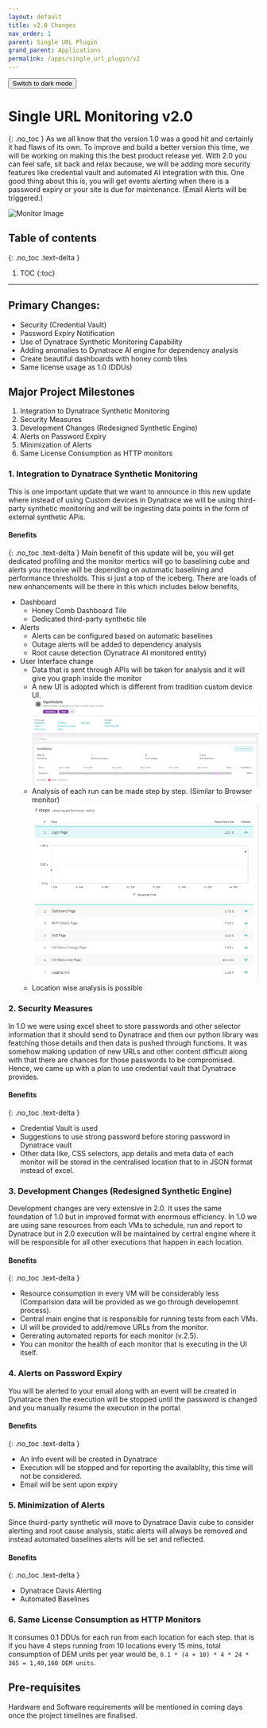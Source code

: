 ```yaml
---
layout: default
title: v2.0 Changes
nav_order: 1
parent: Single URL Plugin
grand_parent: Applications
permalink: /apps/single_url_plugin/v2
---
```

<button class="btn js-toggle-dark-mode">Switch to dark mode</button>

<script>
const theme = localStorage.getItem('theme');
	if (theme === "dark") {
		document.documentElement.setAttribute('data-theme', 'dark');
	}

const toggleDarkMode = document.querySelector('.js-toggle-dark-mode');

jtd.addEvent(toggleDarkMode, 'click', function(){
  if (jtd.getTheme() === 'dark') {
    jtd.setTheme('light');
    toggleDarkMode.textContent = 'Switch to dark mode';
  } else {
    jtd.setTheme('dark');
    toggleDarkMode.textContent = 'Return to the light side';
  }
});
</script>

# Single URL Monitoring v2.0
{: .no_toc }
As we all know that the version 1.0 was a good hit and certainly it had flaws of its own. To improve and build a better version this time, we will be working on making this the best product release yet. With 2.0 you can feel safe, sit back and relax because, we will be adding more security features like credential vault and automated AI integration with this. One good thing about this is, you will get events alerting when there is a password expiry or your site is due for maintenance. (Email Alerts will be triggered.) 

![Monitor Image](https://p.kindpng.com/picc/s/161-1618930_url-monitoring-hd-png-download.png)

## Table of contents
{: .no_toc .text-delta }

1. TOC
{:toc}

---

## Primary Changes:
- Security (Credential Vault)
- Password Expiry Notification
- Use of Dynatrace Synthetic Monitoring Capability
- Adding anomalies to Dynatrace AI engine for dependency analysis
- Create beautiful dashboards with honey comb tiles
- Same license usage as 1.0 (DDUs)

## Major Project Milestones
1. Integration to Dynatrace Synthetic Monitoring
2. Security Measures
3. Development Changes (Redesigned Synthetic Engine)
4. Alerts on Password Expiry
5. Minimization of Alerts
6. Same License Consumption as HTTP monitors

### 1. Integration to Dynatrace Synthetic Monitoring
This is one important update that we want to announce in this new update where instead of using Custom devices in Dynatrace we will be using third-party synthetic monitoring and will be ingesting data points in the form of external synthetic APis.

#### Benefits
{: .no_toc .text-delta }
Main benefit of this update will be, you will get dedicated profiling and the monitor mertics will go to baselining cube and alerts you rteceive will be depending on automatic baselining and performance thresholds. This si just a top of the iceberg. There are loads of new enhancements will be there in this which includes below benefits, 
- Dashboard
  - Honey Comb Dashboard Tile
  - Dedicated third-party synthetic tile
- Alerts
  - Alerts can be configured based on automatic baselines
  - Outage alerts will be added to dependency analysis
  - Root cause detection (Dynatrace AI monitored entity)
- User Interface change
  - Data that is sent through APIs will be taken for analysis and it will give you graph inside the monitor
  - A new UI is adopted which is different from tradition custom device UI.
    ![](../../assets/docs_images/1.png)
  - Analysis of each run can be made step by step. (Similar to Browser monitor)
    ![](../../assets/docs_images/2.png)
  - Location wise analysis is possible

### 2. Security Measures
In 1.0 we were using excel sheet to store passwords and other selector information that it should send to Dynatrace and then our python library was featching those details and then data is pushed through functions. It was somehow making updation of new URLs and other content difficult along with that there are chances for those passwords to be compromised. Hence, we came up with a plan to use credential vault that Dynatrace provides.

#### Benefits
{: .no_toc .text-delta }
- Credential Vault is used 
- Suggestions to use strong password before storing password in Dynatrace vault
- Other data like, CSS selectors, app details and meta data of each monitor will be stored in the centralised location that to in JSON format instead of excel.

### 3. Development Changes (Redesigned Synthetic Engine)
Development changes are very extensive in 2.0. It uses the same foundation of 1.0 but in improved format with enormous efficiency. In 1.0 we are using sane resources from each VMs to schedule, run and report to Dynatrace but in 2.0 execution will be maintained by certral engine where it will be responsible for all other executions that happen in each location.

#### Benefits
{: .no_toc .text-delta }
- Resource consumption in every VM will be considerably less (Comparision data will be provided as we go through developemnt process).
- Central main engine that is responsible for running tests from each VMs.
- UI will be provided to add/remove URLs from the monitor.
- Gererating automated reports for each monitor (v.2.5).
- You can monitor the health of each monitor that is executing in the UI itself.

### 4. Alerts on Password Expiry
You will be alerted to your email along with an event will be created in Dynatrace then the execution will be stopped until the password is changed and you manually resume the execution in the portal. 

#### Benefits
{: .no_toc .text-delta }
- An Info event will be created in Dynatrace
- Execution will be stopped and for reporting the availablity, this time will not be considered.
- Email will be sent upon expiry

### 5. Minimization of Alerts
Since thuird-party synthetic will move to Dynatrace Davis cube to consider alerting and root cause analysis, static alerts will always be removed and instead automated baselines alerts will be set and reflected.

#### Benefits
{: .no_toc .text-delta }
- Dynatrace Davis Alerting 
- Automated Baselines

### 6. Same License Consumption as HTTP Monitors
It consumes 0.1 DDUs for each run from each location for each step. that is if you have 4 steps running from 10 locations every 15 mins, total consumption of DEM units per year would be, ```0.1 * (4 + 10) * 4 * 24 * 365 = 1,40,160 DEM units```.

## Pre-requisites
Hardware and Software requirements will be mentioned in coming days once the project timelines are finalised. 